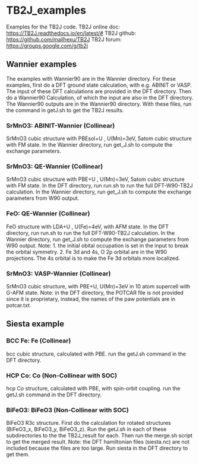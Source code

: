 # TB2J_examples
Examples for the TB2J code.
TB2J online doc: https://TB2J.readthedocs.io/en/latest/#
TB2J github: https://github.com/mailhexu/TB2J
TB2J forum: https://groups.google.com/g/tb2j

## Wannier examples
The examples with Wannier90 are in the Wannier directory.
For these examples, first do a DFT ground state calculation, with e.g. ABINIT or VASP. 
The input of these DFT calculations are provided in the DFT directory. 
Then do a Wannier90 Calculation, of which the input are also in the DFT directory. 
The Wannier90 outputs are in the Wannier90 directory. With these files, run the command in 
getJ.sh to get the TB2J results.


### SrMnO3: ABINIT-Wannier (Collinear)
 SrMnO3 cubic structure with PBEsol+U , U(Mn)=3eV, 5atom cubic structure with FM state. 
 In the Wannier directory, run get_J.sh to compute the exchange parameters.

### SrMnO3: QE-Wannier (Collinear)
 SrMnO3 cubic structure with PBE+U , U(Mn)=3eV, 5atom cubic structure with FM state. 
 In the DFT directory, run run.sh to run the full DFT-W90-TB2J calculation.
 In the Wannier directory, run get_J.sh to compute the exchange parameters from W90 output.

### FeO: QE-Wannier (Collinear)
 FeO structure with LDA+U , U(Fe)=4eV, with AFM state. 
 In the DFT directory, run run.sh to run the full DFT-W90-TB2J calculation.
 In the Wannier directory, run get_J.sh to compute the exchange parameters from W90 output.
 Note: 1. the initial obital occupation is set in the input to break the orbital symmetry.
       2. Fe 3d and 4s, O 2p orbital are in the W90 projections. The 4s orbital is to make the Fe 3d orbitals more localized.



### SrMnO3: VASP-Wannier (Collinear)
  SrMnO3 cubic structure, with PBE+U, U(Mn)=3eV in 10 atom supercell with G-AFM state.
  Note: in the DFT directory, the POTCAR file is not provided since it is proprietary, 
instead, the names of the paw potentials are in potcar.txt.

## Siesta example

### BCC Fe: Fe (Collinear)
 bcc cubic structure, calculated with PBE. 
 run the getJ.sh command in the DFT directory.

### HCP Co: Co (Non-Collinear with SOC)
 hcp Co structure, calculated with PBE, with spin-orbit coupling. 
 run the getJ.sh command in the DFT directory.

### BiFeO3: BiFeO3 (Non-Collinear with SOC)
 BiFeO3 R3c structure. First do the calculation for rotated structures (BiFeO3_x, BiFeO3_y, BiFeO3_z). Run the getJ.sh in each of these subdirectories to the the TB2J_result for each. Then run the merge.sh script to get the merged result. 
Note: the DFT hamiltonian files (siesta.nc) are not included because the files are too large. Run siesta in the DFT directory to get them. 



